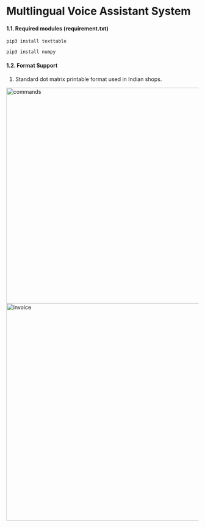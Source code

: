# Multlingual Voice Assistant System

#### 1.1. Required modules (requirement.txt)
```
pip3 install texttable
```
```
pip3 install numpy
```

#### 1.2. Format Support 
1. Standard dot matrix printable format used in Indian shops. 
<img width="566" alt="commands" src="https://user-images.githubusercontent.com/1677487/41131592-0bdb9ca2-6ada-11e8-93f7-f707cdd49c90.png">
<img width="571" alt="invoice" src="https://user-images.githubusercontent.com/1677487/41131640-37669124-6ada-11e8-94a3-8934a703f5a8.png">


